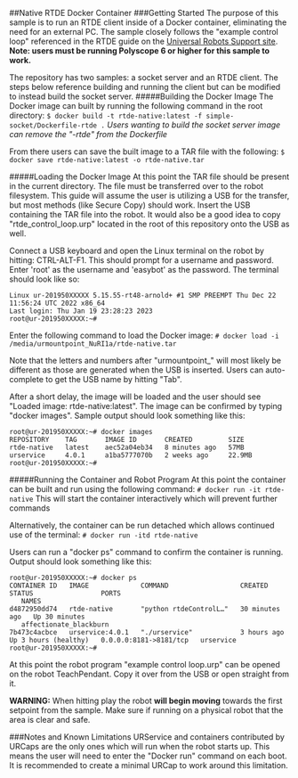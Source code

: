 ##Native RTDE Docker Container
###Getting Started
The purpose of this sample is to run an RTDE client inside of a Docker container, eliminating the need for an external PC. The sample closely follows the "example control loop" referenced in the RTDE guide on the [Universal Robots Support site](https://www.universal-robots.com/articles/ur/interface-communication/real-time-data-exchange-rtde-guide/ "RTDE Guide"). **Note: users must be running Polyscope 6 or higher for this sample to work.**

The repository has two samples: a socket server and an RTDE client. The steps below reference building and running the client but can be modified to instead build the socket server.
#####Building the Docker Image
The Docker image can built by running the following command in the root directory:
`$ docker build -t rtde-native:latest -f simple-socket/Dockerfile-rtde .`
*Users wanting to build the socket server image can remove the "-rtde" from the Dockerfile*

From there users can save the built image to a TAR file with the following:
`$ docker save rtde-native:latest -o rtde-native.tar`

#####Loading the Docker Image
At this point the TAR file should be present in the current directory. The file must be transferred over to the robot filesystem. This guide will assume the user is utilizing a USB for the transfer, but most methods (like Secure Copy) should work. Insert the USB containing the TAR file into the robot. It would also be a good idea to copy "rtde_control_loop.urp" located in the root of this repository onto the USB as well.

Connect a USB keyboard and open the Linux terminal on the robot by hitting: CTRL-ALT-F1. This should prompt for a username and password. Enter 'root' as the username and 'easybot' as the password. The terminal should look like so:
```
Linux ur-201950XXXXX 5.15.55-rt48-arnold+ #1 SMP PREEMPT Thu Dec 22 11:56:24 UTC 2022 x86_64
Last login: Thu Jan 19 23:28:23 2023
root@ur-201950XXXXX:~#
```

Enter the following command to load the Docker image:
`# docker load -i /media/urmountpoint_NuRI1a/rtde-native.tar`

Note that the letters and numbers after "urmountpoint_" will most likely be different as those are generated when the USB is inserted. Users can auto-complete to get the USB name by hitting "Tab". 

After a short delay, the image will be loaded and the user should see "Loaded image: rtde-native:latest". The image can be confirmed by typing "docker images". Sample output should look something like this:
```
root@ur-201950XXXXX:~# docker images
REPOSITORY    TAG       IMAGE ID       CREATED         SIZE
rtde-native   latest    aec52a04eb34   8 minutes ago   57MB
urservice     4.0.1     a1ba5777070b   2 weeks ago     22.9MB
root@ur-201950XXXXX:~#
```
#####Running the Container and Robot Program
At this point the container can be built and run using the following command:
`# docker run -it rtde-native`
This will start the container interactively which will prevent further commands 

Alternatively, the container can be run detached which allows continued use of the terminal:
`# docker run -itd rtde-native`

Users can run a "docker ps" command to confirm the container is running. Output should look something like this:
```
root@ur-201950XXXXX:~# docker ps
CONTAINER ID   IMAGE             COMMAND                  CREATED          STATUS                 PORTS
   NAMES
d4872950dd74   rtde-native       "python rtdeControlL…"   30 minutes ago   Up 30 minutes
   affectionate_blackburn
7b473c4acbce   urservice:4.0.1   "./urservice"            3 hours ago      Up 3 hours (healthy)   0.0.0.0:8181->8181/tcp   urservice
root@ur-201950XXXXX:~#
```
At this point the robot program "example control loop.urp" can be opened on the robot TeachPendant. Copy it over from the USB or open straight from it. 

__WARNING:__
When hitting play the robot **will begin moving** towards the first setpoint from the sample. Make sure if running on a physical robot that the area is clear and safe.


###Notes and Known Limitations
URService and containers contributed by URCaps are the only ones which will run when the robot starts up. This means the user will need to enter the "Docker run" command on each boot. It is recommended to create a minimal URCap to work around this limitation.